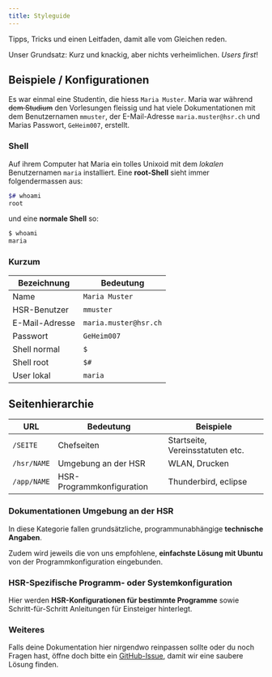 ```yaml
---
title: Styleguide
---
```


Tipps, Tricks und einen Leitfaden, damit alle vom Gleichen reden.

Unser Grundsatz: Kurz und knackig, aber nichts verheimlichen. *Users first*!

## Beispiele / Konfigurationen

Es war einmal eine Studentin, die hiess ```Maria Muster```. Maria war während <del>dem Studium</del> den Vorlesungen fleissig und hat viele Dokumentationen mit dem Benutzernamen ```mmuster```, der E-Mail-Adresse ```maria.muster@hsr.ch``` und Marias Passwort, ```GeHeim007```, erstellt.

### Shell
Auf ihrem Computer hat Maria ein tolles Unixoid mit dem *lokalen* Benutzernamen ```maria``` installiert. Eine **root-Shell** sieht immer folgendermassen aus:

```bash
$# whoami
root
```

und eine **normale Shell** so:

```bash
$ whoami
maria
```

### Kurzum

Bezeichnung    | Bedeutung
-------------- |-----------
Name           | ```Maria Muster```
HSR-Benutzer   | ```mmuster```
E-Mail-Adresse | ```maria.muster@hsr.ch```
Passwort       | ```GeHeim007```
Shell normal   | ```$```
Shell root     | ```$#```
User lokal     | ```maria```


## Seitenhierarchie


 URL      | Bedeutung    | Beispiele
 -------- |------------- | ----------
 ```/SEITE```   | Chefseiten | Startseite, Vereinsstatuten etc.
 ```/hsr/NAME``` | Umgebung an der HSR | WLAN, Drucken
 ```/app/NAME``` | HSR-Programmkonfiguration | Thunderbird, eclipse

### Dokumentationen Umgebung an der HSR

In diese Kategorie fallen grundsätzliche, programmunabhängige **technische Angaben**.

Zudem wird jeweils die von uns empfohlene, **einfachste Lösung mit Ubuntu** von der Programmkonfiguration eingebunden.


### HSR-Spezifische Programm- oder Systemkonfiguration

Hier werden **HSR-Konfigurationen für bestimmte Programme** sowie Schritt-für-Schritt Anleitungen für Einsteiger hinterlegt.

### Weiteres

Falls deine Dokumentation hier nirgendwo reinpassen sollte oder du noch Fragen hast, öffne doch bitte ein [GitHub-Issue](https://github.com/altcomphsr/altcomphsr.vshsr.ch/issues/new), damit wir eine saubere Lösung finden.
